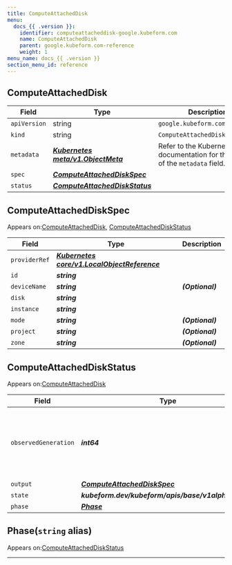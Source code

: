 ```yaml
---
title: ComputeAttachedDisk
menu:
  docs_{{ .version }}:
    identifier: computeattacheddisk-google.kubeform.com
    name: ComputeAttachedDisk
    parent: google.kubeform.com-reference
    weight: 1
menu_name: docs_{{ .version }}
section_menu_id: reference
---
```


## ComputeAttachedDisk
| Field | Type | Description |
| ------ | ----- | ----------- |
| `apiVersion` | string | `google.kubeform.com/v1alpha1` |
|    `kind` | string | `ComputeAttachedDisk` |
| `metadata` | ***[Kubernetes meta/v1.ObjectMeta](https://kubernetes.io/docs/reference/generated/kubernetes-api/v1.13/#objectmeta-v1-meta)***|Refer to the Kubernetes API documentation for the fields of the `metadata` field.|
| `spec` | ***[ComputeAttachedDiskSpec](#computeattacheddiskspec)***||
| `status` | ***[ComputeAttachedDiskStatus](#computeattacheddiskstatus)***||
## ComputeAttachedDiskSpec

Appears on:[ComputeAttachedDisk](#computeattacheddisk), [ComputeAttachedDiskStatus](#computeattacheddiskstatus)

| Field | Type | Description |
| ------ | ----- | ----------- |
| `providerRef` | ***[Kubernetes core/v1.LocalObjectReference](https://kubernetes.io/docs/reference/generated/kubernetes-api/v1.13/#localobjectreference-v1-core)***||
| `id` | ***string***||
| `deviceName` | ***string***| ***(Optional)*** |
| `disk` | ***string***||
| `instance` | ***string***||
| `mode` | ***string***| ***(Optional)*** |
| `project` | ***string***| ***(Optional)*** |
| `zone` | ***string***| ***(Optional)*** |
## ComputeAttachedDiskStatus

Appears on:[ComputeAttachedDisk](#computeattacheddisk)

| Field | Type | Description |
| ------ | ----- | ----------- |
| `observedGeneration` | ***int64***| ***(Optional)*** Resource generation, which is updated on mutation by the API Server.|
| `output` | ***[ComputeAttachedDiskSpec](#computeattacheddiskspec)***| ***(Optional)*** |
| `state` | ***kubeform.dev/kubeform/apis/base/v1alpha1.State***| ***(Optional)*** |
| `phase` | ***[Phase](#phase)***| ***(Optional)*** |
## Phase(`string` alias)

Appears on:[ComputeAttachedDiskStatus](#computeattacheddiskstatus)

---
